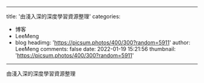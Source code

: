 
---
title: '由淺入深的深度學習資源整理'
categories: 
 - 博客
 - LeeMeng
 - blog
headimg: 'https://picsum.photos/400/300?random=5911'
author: LeeMeng
comments: false
date: 2022-01-19 15:21:56
thumbnail: 'https://picsum.photos/400/300?random=5911'
---

<div>   
由淺入深的深度學習資源整理  
</div>
            